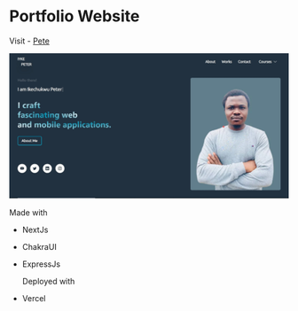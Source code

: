 # Portfolio Website

Visit - [Pete](https://pete.vercel.app)

<img width="960" alt="Screenshot 2022-01-16 154645" src="./public/screenshot.jpg">

Made with

- NextJs
- ChakraUI
- ExpressJs

  Deployed with

- Vercel

